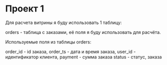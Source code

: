 # Проект 1

Для расчета витрины я буду использовать 1 таблицу: 

orders - таблица с заказами, её поля я буду использовать для расчёта.

Используемые поля из таблицы orders:
 
order_id - id заказа,
order_ts - дата и время заказа,
user_id - идентификатор клиента,
payment - сумма заказа
status - статус, заказа

